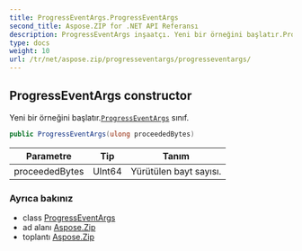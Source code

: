 ```yaml
---
title: ProgressEventArgs.ProgressEventArgs
second_title: Aspose.ZIP for .NET API Referansı
description: ProgressEventArgs inşaatçı. Yeni bir örneğini başlatır.ProgressEventArgs sınıf.
type: docs
weight: 10
url: /tr/net/aspose.zip/progresseventargs/progresseventargs/
---
```

## ProgressEventArgs constructor

Yeni bir örneğini başlatır.[`ProgressEventArgs`](../) sınıf.

```csharp
public ProgressEventArgs(ulong proceededBytes)
```

| Parametre | Tip | Tanım |
| --- | --- | --- |
| proceededBytes | UInt64 | Yürütülen bayt sayısı. |

### Ayrıca bakınız

* class [ProgressEventArgs](../)
* ad alanı [Aspose.Zip](../../progresseventargs/)
* toplantı [Aspose.Zip](../../../)


